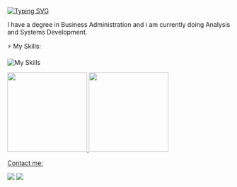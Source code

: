 [![Typing SVG](https://readme-typing-svg.demolab.com?font=Fira+Code&pause=1000&width=435&lines=Hello!;Welcome+to+my+GitHub+profile!;My+name+is+Christian+Veiga%2C)](https://git.io/typing-svg)

I have a degree in Business Administration and i am currently doing Analysis and Systems Development.

⚡ My Skills:

![My Skills](https://skillicons.dev/icons?i=html,css,js,react,tailwind,bootstrap,git)


<div>
<a href="https://github.com/christiangv92">
<img height="180em" src="https://github-readme-stats.vercel.app/api/top-langs/?username=christiangv92&layout=compact&langs_count=7&theme=dracula"/>
<img height="180em" src="https://github-readme-stats.vercel.app/api?username=christiangv92&show_icons=true&theme=dracula&include_all_commits=true&count_private=true"/>
</div>

Contact me:

<div>
<a href = "mailto:christian.veiga92@gmail.com"><img src="https://img.shields.io/badge/Gmail-D14836?style=for-the-badge&logo=gmail&logoColor=white" target="_blank"></a>
<a href="https://www.linkedin.com/in/christianveiga/" target="_blank"><img src="https://img.shields.io/badge/-LinkedIn-%230077B5?style=for-the-badge&logo=linkedin&logoColor=white" target="_blank"></a>   
</div>
